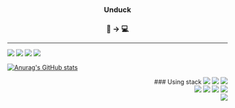 <div align = "center">
 
 ### Unduck
 ### 🏒 → 💻
</div>
 
 ***
 
<div align = "left">
  <a href="mailto: unducklee@gmail.com"><img src="https://img.shields.io/badge/Gmail-EA4335?style=flat-square&logo=Gmail&logoColor=white"/></a>
  <a href= "https://www.eliteprospects.com/player/310297/hyun-seok-lee"><img src="https://img.shields.io/badge/nike-111111?style=flat-   square&logo=nike&logoColor=white"/></a>
<img src="https://img.shields.io/badge/Notion-000000?style=flat-   square&logo=Notion&logoColor=white"/>
<a href= "https://github.com/leeunduck"><img src="https://img.shields.io/badge/GitHub-181717?style=flat-   square&logo=GitHub&logoColor=white"/></a>

  [![Anurag's GitHub stats](https://github-readme-stats.vercel.app/api?username=leeunduck)](https://github.com/leeunduck/github-readme-stats)
</div>

<div align = "right">
 ### Using stack
 
  <img src="https://img.shields.io/badge/HTML5-E34F26?style=flat-square&logo=HTML5&logoColor=white"/> 
  <img src="https://img.shields.io/badge/CSS3-1572B6?style=flat-square&logo=CSS3&logoColor=white"/>
  <img src="https://img.shields.io/badge/JavaScript-F7DF1E?style=flat-square&logo=JavaScript&logoColor=white"/>
  </br>
  <img src="https://img.shields.io/badge/React-61DAFB?style=flat-square&logo=React&logoColor=white"/>
  <img src="https://img.shields.io/badge/Next.js-000000?style=flat-square&logo=Next.js&logoColor=white"/>
  <img src="https://img.shields.io/badge/Typescript-3178C6?style=flat-square&logo=Typescript&logoColor=white"/>
  <img src="https://img.shields.io/badge/Git-F05032?style=flat-square&logo=Git&logoColor=white"/>
</div>

<img align="right" src="https://github-readme-stats.vercel.app/api/top-langs/?username=leeunduck&theme=dracula&exclude_repo=clone-web-scrapper,clone-zoom&hide=Procfile&layout=compact&langs_count=10"/>


